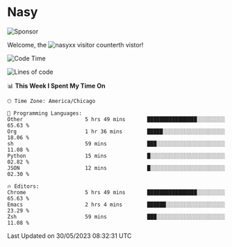 # Nasy

<!--
<p align="center">
<img height="200" src="https://github-readme-stats.vercel.app/api?username=nasyxx&count_private=true&show_icons=true&theme=dracula&include_all_commits=true"/>
<img height="200" src="https://github-readme-stats.vercel.app/api/top-langs/?username=nasyxx&theme=dracula&hide=html,jupyter+notebook&count_private=true&show_icons=true"/>
</p>

  
----------------
-->

![Sponsor](https://img.shields.io/static/v1.svg?label=Sponsor&message=%E2%9D%A4&logo=GitHub&style=flat&color=pink)
 
Welcome, the ![nasyxx visitor counter](https://count.getloli.com/get/@nasyxx?theme=rule34)th vistor!
 
<!--START_SECTION:waka-->
![Code Time](http://img.shields.io/badge/Code%20Time-3%2C545%20hrs%202%20mins-blue)

![Lines of code](https://img.shields.io/badge/From%20Hello%20World%20I%27ve%20Written-6.2%20million%20lines%20of%20code-blue)

📊 **This Week I Spent My Time On** 

```text
🕑︎ Time Zone: America/Chicago

💬 Programming Languages: 
Other                    5 hrs 49 mins       ████████████████░░░░░░░░░   65.63 % 
Org                      1 hr 36 mins        █████░░░░░░░░░░░░░░░░░░░░   18.06 % 
sh                       59 mins             ███░░░░░░░░░░░░░░░░░░░░░░   11.08 % 
Python                   15 mins             █░░░░░░░░░░░░░░░░░░░░░░░░   02.82 % 
JSON                     12 mins             █░░░░░░░░░░░░░░░░░░░░░░░░   02.30 % 

🔥 Editors: 
Chrome                   5 hrs 49 mins       ████████████████░░░░░░░░░   65.63 % 
Emacs                    2 hrs 4 mins        ██████░░░░░░░░░░░░░░░░░░░   23.29 % 
Zsh                      59 mins             ███░░░░░░░░░░░░░░░░░░░░░░   11.08 % 
```


 Last Updated on 30/05/2023 08:32:31 UTC
<!--END_SECTION:waka-->

<!-- ![visitors](https://visitor-badge.laobi.icu/badge?page_id=nasyxx.nasyxx) -->
